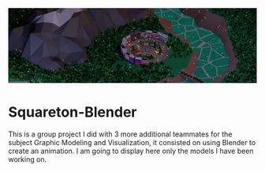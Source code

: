 <img src="./banner.png"/>

# Squareton-Blender

This is a group project I did with 3 more additional teammates for the subject Graphic Modeling and Visualization, it consisted on using Blender to create an animation.
I am going to display here only the models I have been working on. 

